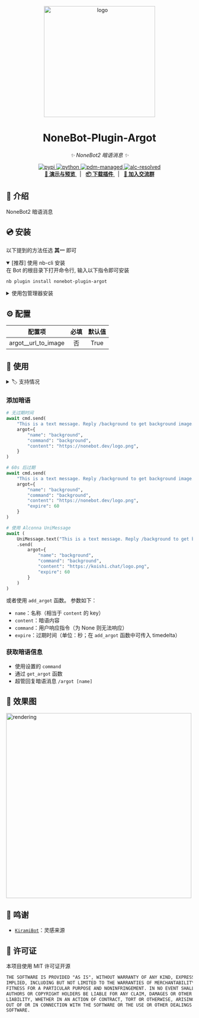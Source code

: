 <!-- markdownlint-disable MD033 MD036 MD041 MD045 -->
<div align="center">
  <a href="https://v2.nonebot.dev/store">
    <img src="./docs/NoneBotPlugin.svg" width="300" alt="logo" />
  </a>

</div>

<div align="center">

# NoneBot-Plugin-Argot

_✨ NoneBot2 暗语消息 ✨_

<a href="">
  <img src="https://img.shields.io/pypi/v/nonebot-plugin-argot.svg" alt="pypi"
</a>
<img src="https://img.shields.io/badge/python-3.10+-blue.svg" alt="python">
<a href="https://pdm.fming.dev">
  <img src="https://img.shields.io/endpoint?url=https%3A%2F%2Fcdn.jsdelivr.net%2Fgh%2Fpdm-project%2F.github%2Fbadge.json" alt="pdm-managed">
</a>
<a href="https://github.com/nonebot/plugin-alconna">
  <img src="https://img.shields.io/badge/Alconna-resolved-2564C2" alt="alc-resolved">
</a>
<br />
<a href="#-效果图">
  <strong>📸 演示与预览</strong>
</a>
&nbsp;&nbsp;|&nbsp;&nbsp;
<a href="#-安装">
  <strong>📦️ 下载插件</strong>
</a>
&nbsp;&nbsp;|&nbsp;&nbsp;
<a href="https://qm.qq.com/q/Vuipof2zug" target="__blank">
  <strong>💬 加入交流群</strong>
</a>

</div>

## 📖 介绍

NoneBot2 暗语消息

## 💿 安装

以下提到的方法任选 **其一** 即可

<details open>
<summary>[推荐] 使用 nb-cli 安装</summary>
在 Bot 的根目录下打开命令行, 输入以下指令即可安装

```bash
nb plugin install nonebot-plugin-argot
```

</details>
<details>
<summary>使用包管理器安装</summary>

```bash
pip install nonebot-plugin-argot
# or, use poetry
poetry add nonebot-plugin-argot
# or, use pdm
pdm add nonebot-plugin-argot
```

</details>

## ⚙️ 配置

|            配置项             | 必填 |              默认值             |
| :---------------------------: | :--: | :-----------------------------: |
|     argot\_\_url_to_image     |  否  |              True               |

## 🎉 使用

<details>
<summary>🏷️ 支持情况</summary>

| OneBot v11 | OneBot v12 | Kaiheila | Telegram | Feishu | Red | DoDo | Satori | QQ 官方 | Discord |
| :--------: | :--------: | :------: | :------: | :----: | :-: | :--: | :----: | :-----: | :-----: |
|     ✅     |     ✅     |    ✅    |    ✅    |   ✅   | ✅  |  ✅  |   ✅   |   ✅    |   ✅    |

</details>

### 添加暗语

```py
# 无过期时间
await cmd.send(
    "This is a text message. Reply /background to get background image.",
    argot={
        "name": "background",
        "command": "background",
        "content": "https://nonebot.dev/logo.png",
    }
)

# 60s 后过期
await cmd.send(
    "This is a text message. Reply /background to get background image.",
    argot={
        "name": "background",
        "command": "background",
        "content": "https://nonebot.dev/logo.png",
        "expire": 60
    }
)

# 使用 Alconna UniMessage 
await (
    UniMessage.text("This is a text message. Reply /background to get background image.")
    .send(
        argot={
            "name": "background",
            "command": "background",
            "content": "https://koishi.chat/logo.png",
            "expire": 60
        }
    )
)
```

或者使用 `add_argot` 函数。
参数如下：

- `name`：名称（相当于 `content` 的 key）
- `content`：暗语内容
- `command`：用户响应指令（为 None 则无法响应）
- `expire`：过期时间（单位：秒；在 `add_argot` 函数中可传入 timedelta）

### 获取暗语信息

- 使用设置的 `command`
- 通过 `get_argot` 函数
- 超管回复暗语消息 `/argot [name]`
  
## 📸 效果图

<img src="./docs/renderings.png" height="500" alt="rendering"/>

## 💖 鸣谢

- [`KiramiBot`](https://github.com/A-kirami/KiramiBot)：灵感来源

## 📄 许可证

本项目使用 MIT 许可证开源

```txt
THE SOFTWARE IS PROVIDED "AS IS", WITHOUT WARRANTY OF ANY KIND, EXPRESS OR
IMPLIED, INCLUDING BUT NOT LIMITED TO THE WARRANTIES OF MERCHANTABILITY,
FITNESS FOR A PARTICULAR PURPOSE AND NONINFRINGEMENT. IN NO EVENT SHALL THE
AUTHORS OR COPYRIGHT HOLDERS BE LIABLE FOR ANY CLAIM, DAMAGES OR OTHER
LIABILITY, WHETHER IN AN ACTION OF CONTRACT, TORT OR OTHERWISE, ARISING FROM,
OUT OF OR IN CONNECTION WITH THE SOFTWARE OR THE USE OR OTHER DEALINGS IN THE
SOFTWARE.

```
